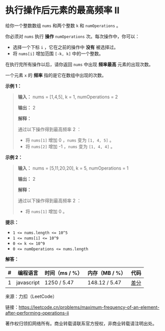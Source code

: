 # 执行操作后元素的最高频率 II

给你一个整数数组 `nums` 和两个整数 `k` 和 `numOperations` 。

你必须对 `nums` 执行 **操作** `numOperations` 次。每次操作中，你可以：

- 选择一个下标 `i` ，它在之前的操作中 **没有** 被选择过。
- 将 `nums[i]` 增加范围 `[-k, k]` 中的一个整数。

在执行完所有操作以后，请你返回 `nums` 中出现 **频率最高** 元素的出现次数。

一个元素 `x` 的 **频率** 指的是它在数组中出现的次数。

**示例 1：**

> **输入：** nums = [1,4,5], k = 1, numOperations = 2
> 
> **输出：** 2
> 
> **解释：**
> 
> 通过以下操作得到最高频率 2 ：
> 
> - 将 `nums[1]` 增加 0 ，`nums` 变为 `[1, 4, 5]` 。
> - 将 `nums[2]` 增加 -1 ，`nums` 变为 `[1, 4, 4]` 。

**示例 2：**

> **输入：** nums = [5,11,20,20], k = 5, numOperations = 1
> 
> **输出：** 2
> 
> **解释：**
> 
> 通过以下操作得到最高频率 2 ：
> 
> - 将 `nums[1]` 增加 0 。

**提示：**

- `1 <= nums.length <= 10^5`
- `1 <= nums[i] <= 10^9`
- `0 <= k <= 10^9`
- `0 <= numOperations <= nums.length`

**解答：**

**#**|**编程语言**|**时间（ms / %）**|**内存（MB / %）**|**代码**
------|----------|-----------------|----------------|--------
1|javascript|1250 / 5.47|148.12 / 5.47|[差分](./javascript/ac_v1.js)

来源：力扣（LeetCode）

链接：https://leetcode.cn/problems/maximum-frequency-of-an-element-after-performing-operations-ii

著作权归领扣网络所有。商业转载请联系官方授权，非商业转载请注明出处。
